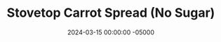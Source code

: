 ---
layout: post
title:  "Stovetop Carrot Spread (No Sugar)"
date:   2024-03-15 00:00:00 -05000
categories: 
- Recipes
- Sweet Spreads
- Archive
permalink: /recipes/carrot-spread
image: /assets/Food/Sweet Spreads/Carrot/carrot-cover.jpg
ing: carrot-ing
facts: carrot-facts
section1: 
start2: 
section2: 
start3: 
section3: 
start4: 
section4: 
start5: 
section5: 
Prep: 10
Rest: 
Cook: 120
Source1: 
Source2: 
whisk: https://s.samsungfood.com/a7GYF
tags: 
- carrot
- baby carrot
- large carrot
- shredded carrot
- cinnamon
- nutmeg
- ginger
- allspice
- all spice
- gloves
- unsweetened applesauce
- spread
- jam
- jelly
Description: This carrot jam is a twist on my classic <a href="apple-spread">No Sugar Added Apple Spread</a>. It simmers carrots with all the carrot cake spices, leaving your home smelling amazing. It tastes great on a PB&J or in your morning yogurt or oatmeal. It's very simple, so give it a go
Instructions: 
- Wash and cut your carrots. If using baby carrots, you can add those right to the pot as is, no cutting needed. For large carrots, cut into strips, about the size of a baby carrot. Transfer to your pot<br><br>

- To the pot, add your spices (cinnamon, ginger, nutmeg, cloves, and allspice), vanilla, and applesauce. Mix together<br><br>

- Pour in just enough water to cover the carrots. Cover and cook on medium heat with occasional stirring and mashing with a wooden spoon (make sure nothing sticks and burns), until the carrots are tender. If all the water has cooked off but the carrots aren't soft yet, just cover again with water, and cook until the carrots are fork tender. I had to fill mine up with water 3 times<br><br>

- Use an immersion blender to blend the jam as smoothly as possible. It should be about the consistency of pumpkin puree. Squeeze in the some lemon (the acid helps preserve it in the fridge for longer). Transfer to a jar, and store in the fridge<br><br>
- <center><img src="/assets/Food/Sweet Spreads/Carrot/carrot-4.jpg" alt="" class="instruction-image"></center><br>

- My batch weighed about 570g at the end. Assuming a 2 tbsp (32 g) serving, there are about 18 servings
---